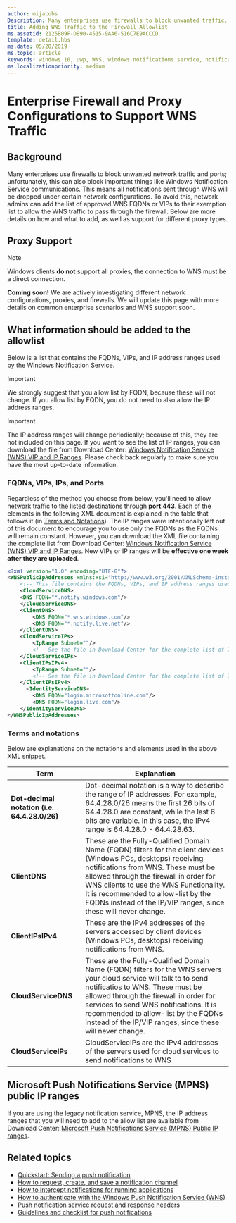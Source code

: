 ```yaml
---
author: mijacobs
Description: Many enterprises use firewalls to block unwanted traffic. This doc describes how to allow WNS traffic to pass through firewalls.
title: Adding WNS Traffic to the Firewall Allowlist
ms.assetid: 2125B09F-DB90-4515-9AA6-516C7E9ACCCD
template: detail.hbs
ms.date: 05/20/2019
ms.topic: article
keywords: windows 10, uwp, WNS, windows notifications service, notification, windows, firewall, troubleshooting, IP, traffic, enterprise, network, IPv4, VIP, FQDN, public IP address
ms.localizationpriority: medium
---
```

# Enterprise Firewall and Proxy Configurations to Support WNS Traffic

## Background
Many enterprises use firewalls to block unwanted network traffic and ports; unfortunately, this can also block important things like Windows Notification Service communications. This means all notifications sent through WNS will be dropped under certain network configurations. To avoid this, network admins can add the list of approved WNS FQDNs or VIPs to their exemption list to allow the WNS traffic to pass through the firewall. Below are more details on how and what to add, as well as support for different proxy types.

## Proxy Support

> [!Note]
> Windows clients **do not** support all proxies, the connection to WNS must be a direct connection.

**Coming soon!** We are actively investigating different network configurations, proxies, and firewalls. We will update this page with more details on common enterprise scenarios and WNS support soon.


## What information should be added to the allowlist
Below is a list that contains the FQDNs, VIPs, and IP address ranges used by the Windows Notification Service. 

> [!IMPORTANT]
> We strongly suggest that you allow list by FQDN, because these will not change. If you allow list by FQDN, you do not need to also allow the IP address ranges.

> [!IMPORTANT]
> The IP address ranges will change periodically; because of this, they are not included on this page. If you want to see the list of IP ranges, you can download the file from Download Center: [Windows Notification Service (WNS) VIP and IP Ranges](https://www.microsoft.com/download/details.aspx?id=44238). Please check back regularly to make sure you have the most up-to-date information. 


### FQDNs, VIPs, IPs, and Ports
Regardless of the method you choose from below, you'll need to allow network traffic to the listed destinations through **port 443**. Each of the elements in the following XML document is explained in the table that follows it (in [Terms and Notations](#terms-and-notations)). The IP ranges were intentionally left out of this document to encourage you to use only the FQDNs as the FQDNs will remain constant. However, you can download the XML file containing the complete list from Download Center: [Windows Notification Service (WNS) VIP and IP Ranges](https://www.microsoft.com/download/details.aspx?id=44238). New VIPs or IP ranges will be **effective one week after they are uploaded**.

```XML
<?xml version="1.0" encoding="UTF-8"?>
<WNSPublicIpAddresses xmlns:xsi="http://www.w3.org/2001/XMLSchema-instance" xmlns:xsd="http://www.w3.org/2001/XMLSchema">
    <!-- This file contains the FQDNs, VIPs, and IP address ranges used by the Windows Notification Service. A new text file will be uploaded every time a new VIP or IP range is released in production.  Please copy the below information and perform the necessary changes on your site. Endpoints in CloudService nodes are used for cloud services to send notifications to WNS. Endpoints in Client nodes are used by devices to receive notifications from WNS. --> 
    <CloudServiceDNS>
    <DNS FQDN="*.notify.windows.com"/>
    </CloudServiceDNS>
    <ClientDNS>
        <DNS FQDN="*.wns.windows.com"/>
        <DNS FQDN="*.notify.live.net"/>
    </ClientDNS>
    <CloudServiceIPs>
        <IpRange Subnet=""/>
        <!-- See the file in Download Center for the complete list of IP ranges -->
    </CloudServiceIPs>
    <ClientIPsIPv4>
        <IpRange Subnet=""/>
        <!-- See the file in Download Center for the complete list of IP ranges -->
    </ClientIPsIPv4>
      <IdentityServiceDNS>
        <DNS FQDN="login.microsoftonline.com"/>
        <DNS FQDN="login.live.com"/>
    </IdentityServiceDNS>
</WNSPublicIpAddresses>

```

### Terms and notations
Below are explanations on the notations and elements used in the above XML snippet.

| Term | Explanation |
|---|---|
| **Dot-decimal notation (i.e. 64.4.28.0/26)** | Dot-decimal notation is a way to describe the range of IP addresses. For example, 64.4.28.0/26 means the first 26 bits of 64.4.28.0 are constant, while the last 6 bits are variable.  In this case, the IPv4 range is 64.4.28.0 - 64.4.28.63. |
| **ClientDNS** | These are the Fully-Qualified Domain Name (FQDN) filters for the client devices (Windows PCs, desktops) receiving notifications from WNS. These must be allowed through the firewall in order for WNS clients to use the WNS Functionality.  It is recommended to allow-list by the FQDNs instead of the IP/VIP ranges, since these will never change. |
| **ClientIPsIPv4** | These are the IPv4 addresses of the servers accessed by client devices (Windows PCs, desktops) receiving notifications from WNS. |
| **CloudServiceDNS** | These are the Fully-Qualified Domain Name (FQDN) filters for the WNS servers your cloud service will talk to to send notificatios to WNS. These must be allowed through the firewall in order for services to send WNS notifications.  It is recommended to allow-list by the FQDNs instead of the IP/VIP ranges, since these will never change.|
| **CloudServiceIPs** | CloudServiceIPs are the IPv4 addresses of the servers used for cloud services to send notifications to WNS  |


## Microsoft Push Notifications Service (MPNS) public IP ranges
If you are using the legacy notification service, MPNS, the IP address ranges that you will need to add to the allow list are available from Download Center: [Microsoft Push Notifications Service (MPNS) Public IP ranges](https://www.microsoft.com/download/details.aspx?id=44535).


## Related topics

* [Quickstart: Sending a push notification](https://docs.microsoft.com/previous-versions/windows/apps/hh868252(v=win.10))
* [How to request, create, and save a notification channel](https://docs.microsoft.com/previous-versions/windows/apps/hh465412(v=win.10))
* [How to intercept notifications for running applications](https://docs.microsoft.com/previous-versions/windows/apps/jj709907(v=win.10))
* [How to authenticate with the Windows Push Notification Service (WNS)](https://docs.microsoft.com/previous-versions/windows/apps/hh465407(v=win.10))
* [Push notification service request and response headers](https://docs.microsoft.com/previous-versions/windows/apps/hh465435(v=win.10))
* [Guidelines and checklist for push notifications](https://docs.microsoft.com/windows/uwp/controls-and-patterns/tiles-and-notifications-windows-push-notification-services--wns--overview)
 
